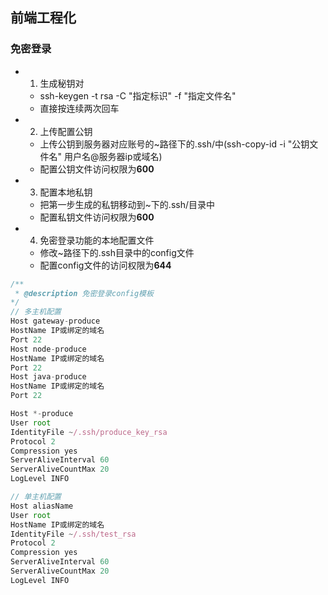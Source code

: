 ## 前端工程化

### 免密登录
- 1. 生成秘钥对
  - ssh-keygen -t rsa -C "指定标识" -f "指定文件名"
  - 直接按连续两次回车
- 2. 上传配置公钥
  - 上传公钥到服务器对应账号的~路径下的.ssh/中(ssh-copy-id -i "公钥文件名" 用户名@服务器ip或域名)
  - 配置公钥文件访问权限为**600**
- 3. 配置本地私钥
  - 把第一步生成的私钥移动到~下的.ssh/目录中
  - 配置私钥文件访问权限为**600**
- 4. 免密登录功能的本地配置文件
  - 修改~路径下的.ssh目录中的config文件
  - 配置config文件的访问权限为**644**

```js
/**
 * @description 免密登录config模板
*/
// 多主机配置
Host gateway-produce
HostName IP或绑定的域名
Port 22
Host node-produce
HostName IP或绑定的域名
Port 22
Host java-produce
HostName IP或绑定的域名
Port 22

Host *-produce
User root
IdentityFile ~/.ssh/produce_key_rsa
Protocol 2
Compression yes
ServerAliveInterval 60
ServerAliveCountMax 20
LogLevel INFO
```
```js
// 单主机配置
Host aliasName
User root
HostName IP或绑定的域名
IdentityFile ~/.ssh/test_rsa
Protocol 2
Compression yes
ServerAliveInterval 60
ServerAliveCountMax 20
LogLevel INFO
```